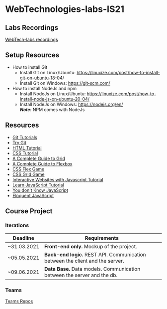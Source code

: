 # WebTechnologies-labs-IS21

## Labs Recordings
[WebTech-labs recordings](https://drive.google.com/drive/folders/1cBoLKzPiDvdhuGxHicBSxKc5foKaUnZE?usp=sharing)

## Setup Resources
- How to install Git
  - Install Git on Linux/Ubuntu: https://linuxize.com/post/how-to-install-git-on-ubuntu-18-04/
  - Install Git on Windows: https://git-scm.com/
- How to install NodeJs and npm 
  - Install NodeJs on Linux/Ubuntu: https://linuxize.com/post/how-to-install-node-js-on-ubuntu-20-04/
  - Install NodeJs on Windows: https://nodejs.org/en/ \
**_Note:_** NPM comes with NodeJs

## Resources
- [Git Tutorials](https://www.atlassian.com/git/tutorials)
- [Try Git](https://try.github.io/)
- [HTML Tutorial](https://www.codecademy.com/learn/learn-html)
- [CSS Tutorial](https://www.codecademy.com/learn/learn-css)
- [A Complete Guide to Grid](https://css-tricks.com/snippets/css/complete-guide-grid/)
- [A Complete Guide to Flexbox](https://css-tricks.com/snippets/css/a-guide-to-flexbox/)
- [CSS Flex Game](http://flexboxfroggy.com/)
- [CSS Grid Game](https://cssgridgarden.com/)
- [Interactive Websites with Javascript Tutorial](https://www.codecademy.com/learn/build-interactive-websites)
- [Learn JavaScript Tutorial](https://www.codecademy.com/learn/introduction-to-javascript)
- [You don't Know JavaScript](https://github.com/getify/You-Dont-Know-JS/blob/2nd-ed/get-started/README.md)
- [Eloquent JavaScript](https://github.com/amilajack/reading/blob/master/JavaScript/Eloquent%20JavaScript.pdf)

## Course Project
### Iterations
Deadline | Requirements
--- | --- 
~31.03.2021 | **Front-end only.** Mockup of the project.
~05.05.2021 | **Back-end logic.** REST API. Communication between the client and the server.
~09.06.2021 | **Data Base.** Data models. Communication between the server and the db.

### Teams
[Teams Repos](https://docs.google.com/spreadsheets/d/1oH-NsjZOqljIBtgSA6HGNRWFULf6d6lOSkYjzHsCHz0/edit?usp=sharing)

